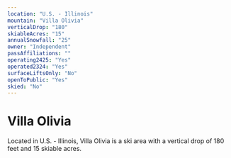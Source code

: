 ```yaml
---
location: "U.S. - Illinois"
mountain: "Villa Olivia"
verticalDrop: "180"
skiableAcres: "15"
annualSnowfall: "25"
owner: "Independent"
passAffiliations: ""
operating2425: "Yes"
operated2324: "Yes"
surfaceLiftsOnly: "No"
openToPublic: "Yes"
skied: "No"
---
```


# Villa Olivia

Located in U.S. - Illinois, Villa Olivia is a ski area with a vertical drop of 180 feet and 15 skiable acres.